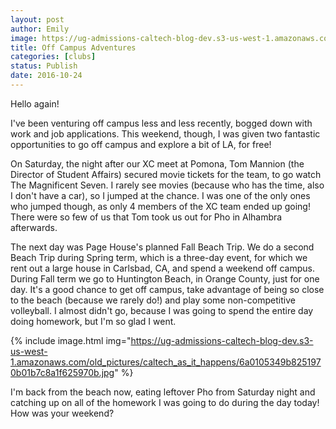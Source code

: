 ```yaml
---
layout: post
author: Emily
image: https://ug-admissions-caltech-blog-dev.s3-us-west-1.amazonaws.com/old_pictures/caltech_as_it_happens/6a0105349b8251970b01b7c8a1f61c970b.jpg
title: Off Campus Adventures 
categories: [clubs]
status: Publish
date: 2016-10-24
---
```



Hello again!

I've been venturing off campus less and less recently, bogged down with work and job applications. This weekend, though, I was given two fantastic opportunities to go off campus and explore a bit of LA, for free!

On Saturday, the night after our XC meet at Pomona, Tom Mannion (the Director of Student Affairs) secured movie tickets for the team, to go watch The Magnificent Seven. I rarely see movies (because who has the time, also I don't have a car), so I jumped at the chance. I was one of the only ones who jumped though, as only 4 members of the XC team ended up going! There were so few of us that Tom took us out for Pho in Alhambra afterwards.

The next day was Page House's planned Fall Beach Trip. We do a second Beach Trip during Spring term, which is a three-day event, for which we rent out a large house in Carlsbad, CA, and spend a weekend off campus. During Fall term we go to Huntington Beach, in Orange County, just for one day. It's a good chance to get off campus, take advantage of being so close to the beach (because we rarely do!) and play some non-competitive volleyball. I almost didn't go, because I was going to spend the entire day doing homework, but I'm so glad I went.


{% include image.html img="https://ug-admissions-caltech-blog-dev.s3-us-west-1.amazonaws.com/old_pictures/caltech_as_it_happens/6a0105349b8251970b01b7c8a1f625970b.jpg" %}

I'm back from the beach now, eating leftover Pho from Saturday night and catching up on all of the homework I was going to do during the day today! How was your weekend?
